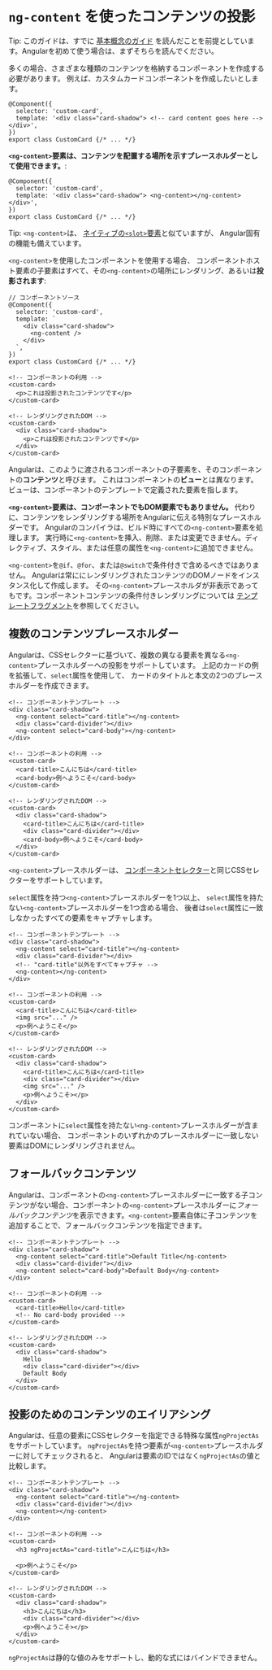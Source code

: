 # `ng-content` を使ったコンテンツの投影

Tip: このガイドは、すでに [基本概念のガイド](essentials) を読んだことを前提としています。Angularを初めて使う場合は、まずそちらを読んでください。

多くの場合、さまざまな種類のコンテンツを格納するコンポーネントを作成する必要があります。
例えば、カスタムカードコンポーネントを作成したいとします。

```angular-ts
@Component({
  selector: 'custom-card',
  template: '<div class="card-shadow"> <!-- card content goes here --> </div>',
})
export class CustomCard {/* ... */}
```

**`<ng-content>`要素は、コンテンツを配置する場所を示すプレースホルダーとして使用できます。**:

```angular-ts
@Component({
  selector: 'custom-card',
  template: '<div class="card-shadow"> <ng-content></ng-content> </div>',
})
export class CustomCard {/* ... */}
```

Tip: `<ng-content>`は、
[ネイティブの`<slot>`要素](https://developer.mozilla.org/docs/Web/HTML/Element/slot)と似ていますが、
Angular固有の機能も備えています。

`<ng-content>`を使用したコンポーネントを使用する場合、
コンポーネントホスト要素の子要素はすべて、その`<ng-content>`の場所にレンダリング、あるいは**投影されます**:

```angular-ts
// コンポーネントソース
@Component({
  selector: 'custom-card',
  template: `
    <div class="card-shadow">
      <ng-content />
    </div>
  `,
})
export class CustomCard {/* ... */}
```

```angular-html
<!-- コンポーネントの利用 -->
<custom-card>
  <p>これは投影されたコンテンツです</p>
</custom-card>
```

```angular-html
<!-- レンダリングされたDOM -->
<custom-card>
  <div class="card-shadow">
    <p>これは投影されたコンテンツです</p>
  </div>
</custom-card>
```

Angularは、このように渡されるコンポーネントの子要素を、そのコンポーネントの**コンテンツ**と呼びます。
これはコンポーネントの**ビュー**とは異なります。
ビューは、コンポーネントのテンプレートで定義された要素を指します。

**`<ng-content>`要素は、コンポーネントでもDOM要素でもありません。**
代わりに、コンテンツをレンダリングする場所をAngularに伝える特別なプレースホルダーです。
Angularのコンパイラは、ビルド時にすべての`<ng-content>`要素を処理します。
実行時に`<ng-content>`を挿入、削除、または変更できません。ディレクティブ、スタイル、または任意の属性を`<ng-content>`に追加できません。

`<ng-content>`を`@if`、`@for`、または`@switch`で条件付きで含めるべきではありません。
Angularは常ににレンダリングされたコンテンツのDOMノードをインスタンス化して作成します。
その`<ng-content>`プレースホルダが非表示であってもです。コンポーネントコンテンツの条件付きレンダリングについては
[テンプレートフラグメント](api/core/ng-template)を参照してください。

## 複数のコンテンツプレースホルダー

Angularは、CSSセレクターに基づいて、複数の異なる要素を異なる`<ng-content>`プレースホルダーへの投影をサポートしています。
上記のカードの例を拡張して、`select`属性を使用して、
カードのタイトルと本文の2つのプレースホルダーを作成できます。

```angular-html
<!-- コンポーネントテンプレート -->
<div class="card-shadow">
  <ng-content select="card-title"></ng-content>
  <div class="card-divider"></div>
  <ng-content select="card-body"></ng-content>
</div>
```

```angular-html
<!-- コンポーネントの利用 -->
<custom-card>
  <card-title>こんにちは</card-title>
  <card-body>例へようこそ</card-body>
</custom-card>
```

```angular-html
<!-- レンダリングされたDOM -->
<custom-card>
  <div class="card-shadow">
    <card-title>こんにちは</card-title>
    <div class="card-divider"></div>
    <card-body>例へようこそ</card-body>
  </div>
</custom-card>
```

`<ng-content>`プレースホルダーは、
[コンポーネントセレクター](guide/components/selectors)と同じCSSセレクターをサポートしています。

`select`属性を持つ`<ng-content>`プレースホルダーを1つ以上、
`select`属性を持たない`<ng-content>`プレースホルダーを1つ含める場合、
後者は`select`属性に一致しなかったすべての要素をキャプチャします。

```angular-html
<!-- コンポーネントテンプレート -->
<div class="card-shadow">
  <ng-content select="card-title"></ng-content>
  <div class="card-divider"></div>
  <!-- "card-title"以外をすべてキャプチャ -->
  <ng-content></ng-content>
</div>
```

```angular-html
<!-- コンポーネントの利用 -->
<custom-card>
  <card-title>こんにちは</card-title>
  <img src="..." />
  <p>例へようこそ</p>
</custom-card>
```

```angular-html
<!-- レンダリングされたDOM -->
<custom-card>
  <div class="card-shadow">
    <card-title>こんにちは</card-title>
    <div class="card-divider"></div>
    <img src="..." />
    <p>例へようこそ></p>
  </div>
</custom-card>
```

コンポーネントに`select`属性を持たない`<ng-content>`プレースホルダーが含まれていない場合、
コンポーネントのいずれかのプレースホルダーに一致しない要素はDOMにレンダリングされません。

## フォールバックコンテンツ

Angularは、コンポーネントの`<ng-content>`プレースホルダーに一致する子コンテンツがない場合、コンポーネントの`<ng-content>`プレースホルダーに*フォールバックコンテンツ*を表示できます。`<ng-content>`要素自体に子コンテンツを追加することで、フォールバックコンテンツを指定できます。

```angular-html
<!-- コンポーネントテンプレート -->
<div class="card-shadow">
  <ng-content select="card-title">Default Title</ng-content>
  <div class="card-divider"></div>
  <ng-content select="card-body">Default Body</ng-content>
</div>
```

```angular-html
<!-- コンポーネントの利用 -->
<custom-card>
  <card-title>Hello</card-title>
  <!-- No card-body provided -->
</custom-card>
```

```angular-html
<!-- レンダリングされたDOM -->
<custom-card>
  <div class="card-shadow">
    Hello
    <div class="card-divider"></div>
    Default Body
  </div>
</custom-card>
```

## 投影のためのコンテンツのエイリアシング

Angularは、任意の要素にCSSセレクターを指定できる特殊な属性`ngProjectAs`をサポートしています。
`ngProjectAs`を持つ要素が`<ng-content>`プレースホルダーに対してチェックされると、
Angularは要素のIDではなく`ngProjectAs`の値と比較します。

```angular-html
<!-- コンポーネントテンプレート -->
<div class="card-shadow">
  <ng-content select="card-title"></ng-content>
  <div class="card-divider"></div>
  <ng-content></ng-content>
</div>
```

```angular-html
<!-- コンポーネントの利用 -->
<custom-card>
  <h3 ngProjectAs="card-title">こんにちは</h3>

  <p>例へようこそ</p>
</custom-card>
```

```angular-html
<!-- レンダリングされたDOM -->
<custom-card>
  <div class="card-shadow">
    <h3>こんにちは</h3>
    <div class="card-divider"></div>
    <p>例へようこそ></p>
  </div>
</custom-card>
```

`ngProjectAs`は静的な値のみをサポートし、動的な式にはバインドできません。
